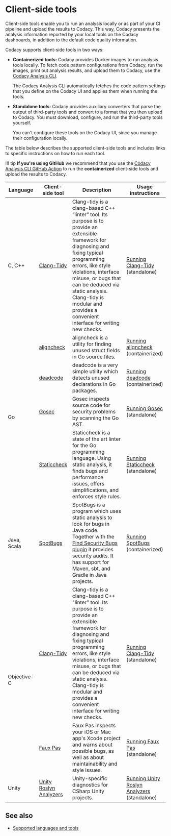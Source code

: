 # Client-side tools

Client-side tools enable you to run an analysis locally or as part of your CI pipeline and upload the results to Codacy. This way, Codacy presents the analysis information reported by your local tools on the Codacy dashboards, in addition to the default code quality information.

Codacy supports client-side tools in two ways:

-   **Containerized tools:** Codacy provides Docker images to run analysis tools locally. To fetch code pattern configurations from Codacy, run the images, print out analysis results, and upload them to Codacy, use the [Codacy Analysis CLI](https://github.com/codacy/codacy-analysis-cli).

    The Codacy Analysis CLI automatically fetches the code pattern settings that you define on the Codacy UI and applies them when running the tools.

-   **Standalone tools:** Codacy provides auxiliary converters that parse the output of third-party tools and convert to a format that you then upload to Codacy. You must download, configure, and run the third-party tools yourself.

    You can't configure these tools on the Codacy UI, since you manage their configuration locally.

The table below describes the supported client-side tools and includes links to specific instructions on how to run each tool.

!!! tip
    **If you're using GitHub** <span class="skip-vale">we</span> recommend that you use the [Codacy Analysis CLI GitHub Action](https://github.com/codacy/codacy-analysis-cli-action#integration-with-codacy-for-client-side-tools) to run the **containerized** client-side tools and upload the results to Codacy.

<!--NOTE
    When adding a new supported tool, make sure that you update the following pages:

    docs/getting-started/supported-languages-and-tools.md
    docs/repositories-configure/local-analysis/client-side-tools.md (if the tool runs client-side)
    docs/repositories/security-monitor.md (if the tool reports security issues)
    docs/repositories-configure/configuring-code-patterns.md (supported configuration files table, or list of tools that don't support configuration files)
    docs/repositories-configure/codacy-configuration-file.md (list of tool short names to use on the Codacy configuration file)
-->

<table>
<colgroup>
<col/>
<col/>
<col style="width: 45%" />
<col/>
</colgroup>
<thead>
    <tr>
        <th>Language</th>
        <th>Client-side tool</th>
        <th>Description</th>
        <th>Usage instructions</th>
    </tr>
</thead>
<tbody>
    <tr>
        <td>C, C++</td>
        <td><a href="https://clang.llvm.org/extra/clang-tidy/">Clang-Tidy</a></td>
        <td>Clang-tidy is a clang-based C++ “linter” tool. Its purpose is to provide an extensible framework for diagnosing and fixing typical programming errors, like style violations, interface misuse, or bugs that can be deduced via static analysis. Clang-tidy is modular and provides a convenient interface for writing new checks.</td>
        <td><a href="https://github.com/codacy/codacy-clang-tidy#usage">Running Clang-Tidy</a> (standalone)</td>
    </tr>
    <tr>
        <td rowspan="4">Go</td>
        <td><a href="https://gitlab.com/opennota/check">aligncheck</a></td>
        <td>aligncheck is a utility for finding unused struct fields in Go source files.</td>
        <td><a href="../running-aligncheck/">Running aligncheck</a> (containerized)</td>
    </tr>
    <tr>
        <td><a href="https://github.com/tsenart/deadcode">deadcode</a></td>
        <td>deadcode is a <span class="skip-vale">very simple</span> utility which detects unused declarations in Go packages.</td>
        <td><a href="../running-deadcode/">Running deadcode</a> (containerized)</td>
    </tr>
    <tr>
        <td><a href="https://github.com/securego/gosec">Gosec</a></td>
        <td>Gosec inspects source code for security problems by scanning the Go AST.</td>
        <td><a href="https://github.com/codacy/codacy-gosec#usage">Running Gosec</a> (standalone)</td>
    </tr>
    <tr>
        <td><a href="https://staticcheck.io/">Staticcheck</a></td>
        <td>Staticcheck is a state of the art linter for the Go programming language. Using static analysis, it finds bugs and performance issues, offers simplifications, and enforces style rules.</td>
        <td><a href="https://github.com/codacy/codacy-staticcheck#usage">Running Staticcheck</a> (standalone)</td>
    </tr>
    <tr>
        <td>Java, Scala</td>
        <td><a href="https://spotbugs.github.io/">SpotBugs</a></td>
        <td>SpotBugs is a program which uses static analysis to look for bugs in Java code. Together with the <a href="http://find-sec-bugs.github.io/">Find Security Bugs plugin</a> it provides security audits. It has support for Maven, sbt, and Gradle in Java projects.</td>
        <td><a href="../running-spotbugs/">Running SpotBugs</a> (containerized)</td>
    </tr>
    <tr>
        <td rowspan="2">Objective-C</td>
        <td><a href="https://clang.llvm.org/extra/clang-tidy/">Clang-Tidy</a></td>
        <td>Clang-tidy is a clang-based C++ "linter" tool. Its purpose is to provide an extensible framework for diagnosing and fixing typical programming errors, like style violations, interface misuse, or bugs that can be deduced via static analysis. Clang-tidy is modular and provides a convenient interface for writing new checks.</td>
        <td><a href="https://github.com/codacy/codacy-clang-tidy#usage">Running Clang-Tidy</a> (standalone)</td>
    </tr>
    <tr>
        <td><a href="http://fauxpasapp.com/">Faux Pas</a></td>
        <td>Faux Pas inspects your iOS or Mac app's Xcode project and warns about possible bugs, as well as about maintainability and style issues.</td>
        <td><a href="https://github.com/codacy/codacy-faux-pas#usage">Running Faux Pas</a> (standalone)</td>
    </tr>
    <tr>
        <td>Unity</td>
        <td><a href="https://github.com/microsoft/Microsoft.Unity.Analyzers">Unity Roslyn Analyzers</a></td>
        <td>Unity-specific diagnostics for CSharp Unity projects.</td>
        <td><a href="https://github.com/codacy/codacy-roslyn#usage">Running Unity Roslyn Analyzers</a> (standalone)</td>
    </tr>
</table>

## See also

-   [Supported languages and tools](../../getting-started/supported-languages-and-tools.md)
